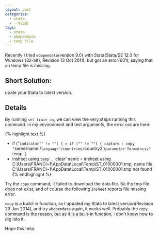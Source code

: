 ```yaml
---
layout: post
categories:
  - stata
  - 一本正经
tags:
  - stata
  - wbopendata
  - temp file
---
```


Recently I tried `wbopendata`(version 9.0) with Stata(Stata/SE 12.0 for Windows (32-bit), Revision 13 Oct 2011), but got an error(601), saying that an temp file is missing.

## Short Solution:
upate your Stata to latest version.

## Details

By running `set trace on`, we can view the very steps running this command. In my environment and test arguments, the error occurs here:

{% highlight text %}
  - if ("`indicator'" != "") {
  = if ("" != "") {
    capture : copy "`servername'/`language'/countries/`country2'/`parameter'format=csv" `temp'
    }
  - insheet using `temp', `clear' name
  = insheet using C:\Users\FRANCI~1\AppData\Local\Temp\ST_01000001.tmp,  name
file C:\Users\FRANCI~1\AppData\Local\Temp\ST_01000001.tmp not found
{% endhighlight %}

Try the `copy` command, it failed to download the data file. So the tmp file does not exist, and of course the following `insheet` reports file missing error.

`copy` is a build-in function, so I updated my Stata to latest version(Revision 23 Jan 2014), and try `wbopendata` again, it works well. Probably the `copy` command is the reason, but as it is a built-in function, I don't know how to dig into it.

Hope this help.
